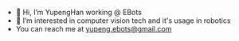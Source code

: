 - 👋 Hi, I’m YupengHan  working @ EBots
- 👀 I’m interested in computer vision tech and it's usage in robotics
- You can reach me at yupeng.ebots@gmail.com
